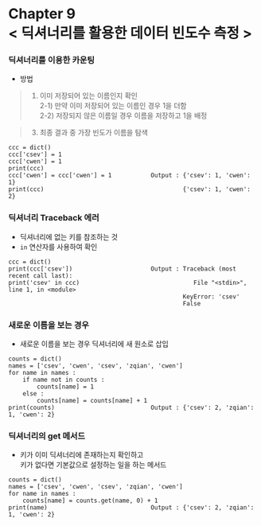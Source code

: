 Chapter 9<br/>
< 딕셔너리를 활용한 데이터 빈도수 측정 >
=====================


### 딕셔너리를 이용한 카운팅
- 방법
> 1) 이미 저장되어 있는 이름인지 확인<br/>
> 2-1) 만약 이미 저장되어 있는 이름인 경우 1을 더함<br/>
> 2-2) 저장되지 않은 이름일 경우 이름을 저장하고 1을 배정<br/>

> 3) 최종 결과 중 가장 빈도가 이름을 탐색

```
ccc = dict()
ccc['csev'] = 1
ccc['cwen'] = 1
print(ccc)
ccc['cwen'] = ccc['cwen'] = 1           Output : {'csev': 1, 'cwen': 1}
print(ccc)                                       {'csev': 1, 'cwen': 2}
```


### 딕셔너리 Traceback 에러
- 딕셔너리에 없는 키를 참조하는 것
- `in` 연산자를 사용하여 확인

```
ccc = dict()
print(ccc['csev'])                      Output : Traceback (most recent call last):
print('csev' in ccc)                                File "<stdin>", line 1, in <module>
                                                 KeyError: 'csev'
                                                 False
```


### 새로운 이름을 보는 경우
- 새로운 이름을 보는 경우 딕셔너리에 새 원소로 삽입

```
counts = dict()
names = ['csev', 'cwen', 'csev', 'zqian', 'cwen']
for name in names :
    if name not in counts :
        counts[name] = 1
    else :
        counts[name] = counts[name] + 1
print(counts)                           Output : {'csev': 2, 'zqian': 1, 'cwen': 2}        
```


### 딕셔너리의 get 메서드
- 키가 이미 딕셔너리에 존재하는지 확인하고<br/>
키가 없다면 기본값으로 설정하는 일을 하는 메서드

```
counts = dict()
names = ['csev', 'cwen', 'csev', 'zqian', 'cwen']
for name in names :
    counts[name] = counts.get(name, 0) + 1
print(name)                             Output : {'csev': 2, 'zqian': 1, 'cwen': 2}    
```
